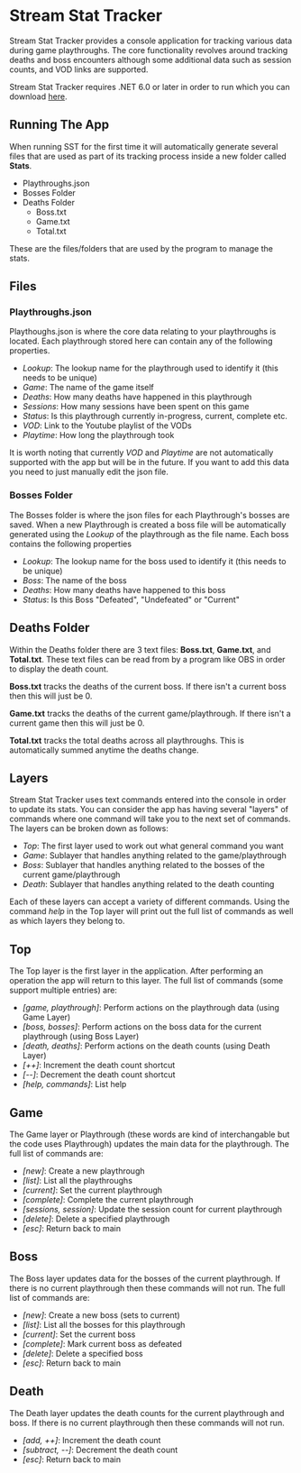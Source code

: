 # Stream Stat Tracker

Stream Stat Tracker provides a console application for tracking various data during game playthroughs.
The core functionality revolves around tracking deaths and boss encounters although some additional data such as session counts, and VOD links are supported.

Stream Stat Tracker requires .NET 6.0 or later in order to run which you can download [here](https://dotnet.microsoft.com/en-us/download/dotnet/6.0).

## Running The App
When running SST for the first time it will automatically generate several files that are used as part of its tracking process inside a new folder called **Stats**.

- Playthroughs.json
- Bosses Folder
- Deaths Folder
	- Boss.txt
	- Game.txt
	- Total.txt

These are the files/folders that are used by the program to manage the stats.

## Files
### Playthroughs.json
Playthoughs.json is where the core data relating to your playthroughs is located.
Each playthrough stored here can contain any of the following properties.
- _Lookup_: The lookup name for the playthrough used to identify it (this needs to be unique)
- _Game_: The name of the game itself
- _Deaths_: How many deaths have happened in this playthrough
- _Sessions_: How many sessions have been spent on this game
- _Status_: Is this playthrough currently in-progress, current, complete etc.
- _VOD_: Link to the Youtube playlist of the VODs
- _Playtime_: How long the playthrough took

It is worth noting that currently _VOD_ and _Playtime_ are not automatically supported with the app but will be in the future.
If you want to add this data you need to just manually edit the json file.

### Bosses Folder
The Bosses folder is where the json files for each Playthrough's bosses are saved.
When a new Playthrough is created a boss file will be automatically generated using the _Lookup_ of the playthrough as the file name.
Each boss contains the following properties
- _Lookup_: The lookup name for the boss used to identify it (this needs to be unique)
- _Boss_: The name of the boss
- _Deaths_: How many deaths have happened to this boss
- _Status_: Is this Boss "Defeated", "Undefeated" or "Current"

## Deaths Folder
Within the Deaths folder there are 3 text files: **Boss.txt**, **Game.txt**, and **Total.txt**.
These text files can be read from by a program like OBS in order to display the death count.

**Boss.txt** tracks the deaths of the current boss. 
If there isn't a current boss then this will just be 0.

**Game.txt** tracks the deaths of the current game/playthrough.
If there isn't a current game then this will just be 0.

**Total.txt** tracks the total deaths across all playthroughs.
This is automatically summed anytime the deaths change.

## Layers
Stream Stat Tracker uses text commands entered into the console in order to update its stats.
You can consider the app has having several "layers" of commands where one command will take you to the next set of commands.
The layers can be broken down as follows:

- _Top_: The first layer used to work out what general command you want
- _Game_: Sublayer that handles anything related to the game/playthrough
- _Boss_: Sublayer that handles anything related to the bosses of the current game/playthrough
- _Death_: Sublayer that handles anything related to the death counting

Each of these layers can accept a variety of different commands.
Using the command _help_ in the Top layer will print out the full list of commands as well as which layers they belong to.

## Top
The Top layer is the first layer in the application.
After performing an operation the app will return to this layer.
The full list of commands (some support multiple entries) are:
- _[game, playthrough]_: Perform actions on the playthrough data (using Game Layer)
- _[boss, bosses]_: Perform actions on the boss data for the current playthrough (using Boss Layer)
- _[death, deaths]_: Perform actions on the death counts (using Death Layer)
- _[++]_: Increment the death count shortcut
- _[--]_: Decrement the death count shortcut
- _[help, commands]_: List help

## Game
The Game layer or Playthrough (these words are kind of interchangable but the code uses Playthrough) updates the main data for the playthrough.
The full list of commands are:
- _[new]_: Create a new playthrough
- _[list]_: List all the playthroughs
- _[current]_: Set the current playthrough
- _[complete]_: Complete the current playthrough
- _[sessions, session]_: Update the session count for current playthrough
- _[delete]_: Delete a specified playthrough
- _[esc]_: Return back to main

## Boss
The Boss layer updates data for the bosses of the current playthrough.
If there is no current playthrough then these commands will not run.
The full list of commands are:
- _[new]_: Create a new boss (sets to current)
- _[list]_: List all the bosses for this playthrough
- _[current]_: Set the current boss
- _[complete]_: Mark current boss as defeated
- _[delete]_: Delete a specified boss
- _[esc]_: Return back to main

## Death
The Death layer updates the death counts for the current playthrough and boss.
If there is no current playthrough then these commands will not run.
- _[add, ++]_: Increment the death count
- _[subtract, --]_: Decrement the death count
- _[esc]_: Return back to main
